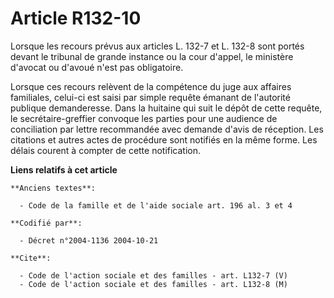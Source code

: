 # Article R132-10

Lorsque les recours prévus aux articles L. 132-7 et L. 132-8 sont portés devant le tribunal de grande instance ou la cour
d'appel, le ministère d'avocat ou d'avoué n'est pas obligatoire.

Lorsque ces recours relèvent de la compétence du juge aux affaires familiales, celui-ci est saisi par simple requête émanant
de l'autorité publique demanderesse. Dans la huitaine qui suit le dépôt de cette requête, le secrétaire-greffier convoque les
parties pour une audience de conciliation par lettre recommandée avec demande d'avis de réception. Les citations et autres
actes de procédure sont notifiés en la même forme. Les délais courent à compter de cette notification.

**Liens relatifs à cet article**

	**Anciens textes**:

	  - Code de la famille et de l'aide sociale art. 196 al. 3 et 4

	**Codifié par**:

	  - Décret n°2004-1136 2004-10-21

	**Cite**:

	  - Code de l'action sociale et des familles - art. L132-7 (V)
	  - Code de l'action sociale et des familles - art. L132-8 (M)
